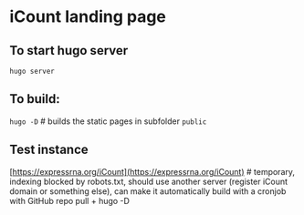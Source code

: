 # iCount landing page

## To start hugo server

`hugo server`

## To build:

`hugo -D` # builds the static pages in subfolder `public`

## Test instance

[https://expressrna.org/iCount](https://expressrna.org/iCount) # temporary, indexing blocked by robots.txt, should use another server (register iCount domain or something else), can make it automatically build with a cronjob with GitHub repo pull + hugo -D

